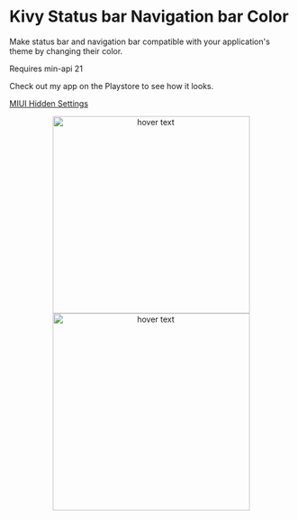 # Kivy Status bar Navigation bar Color
Make status bar and navigation bar compatible with your application's theme by changing their color.

Requires min-api 21

Check out my app on the Playstore to see how it looks.

[MIUI Hidden Settings](https://play.google.com/store/apps/details?id=com.ceyhan.sets)

<p align="center">
  <img src="https://github.com/yunus-ceyhan/Kivy-Statusbar-Navbar-Color/blob/master/app.png" width="350" title="hover text">
  <img src="https://github.com/yunus-ceyhan/Kivy-Statusbar-Navbar-Color/blob/master/example.png" width="350" title="hover text">  
</p>
